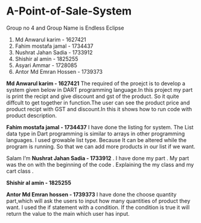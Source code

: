 # A-Point-of-Sale-System

Group no 4 and Group Name is Endless Eclipse

1. Md Anwarul karim - 1627421
2. Fahim mostafa jamal - 1734437
3. Nushrat Jahan Sadia - 1733912
4. Shishir al amin - 1825255
5. Asyari Ammar - 1728085
6. Antor Md Emran Hossen - 1739373

**Md Anwarul karim - 1627421**
The required of the proejct is to develop a system given below in DART programming language.In this project my part is print the recipt and give discount and gst of the product. So it quite diffcult to get together in function.The user can see the product price and product recipt with GST and discount.In this it shows how to run code with product description.     

**Fahim mostafa jamal - 1734437**
I have done the listing for system. The List data type in Dart programming is similar to arrays in other programming languages. I used growable list type. Because It can be altered while the program is running. So that we can add more products in our list if we want. 

Salam I’m **Nushrat Jahan Sadia - 1733912** . I have done my part . My part was the on with the beginning of the code . Explaining the my class and my cart class . 

**Shishir al amin - 1825255**

**Antor Md Emran hossen - 1739373** I have done the choose quantity part,which will ask  the users to input how many quantities of product they want. I used the if statement with a condition. If the condition is true it will return the value to the main which user has input.  

